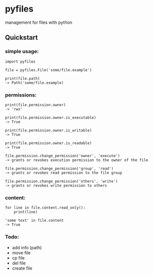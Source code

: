 # pyfiles
management for files with python

## Quickstart
### simple usage:
```
import pyfiles

file = pyfiles.File('some/file.example')

print(file.path)
-> Path('some/file.example)
```

### permissions:
```
print(file.permission.owner)
-> 'rwx'

print(file.permission.owner.is_executable)
-> True

print(file.permission.owner.is_writable)
-> True

print(file.permission.owner.is_readable)
-> True

file.permission.change_permission('owner', 'execute')
-> grants or revokes execution permission to the owner of the file

file.permission.change_permission('group', 'read')
-> grants or revokes read permission to the file group

file.permission.change_permission('others', 'write')
-> grants or revokes write permission to others

```


### content:
```
for line in file.content.read_only():
    print(line)

'some text' in file.content
-> True
```

### Todo:
- add info (path)
- move file
- cp file
- del file
- create file



